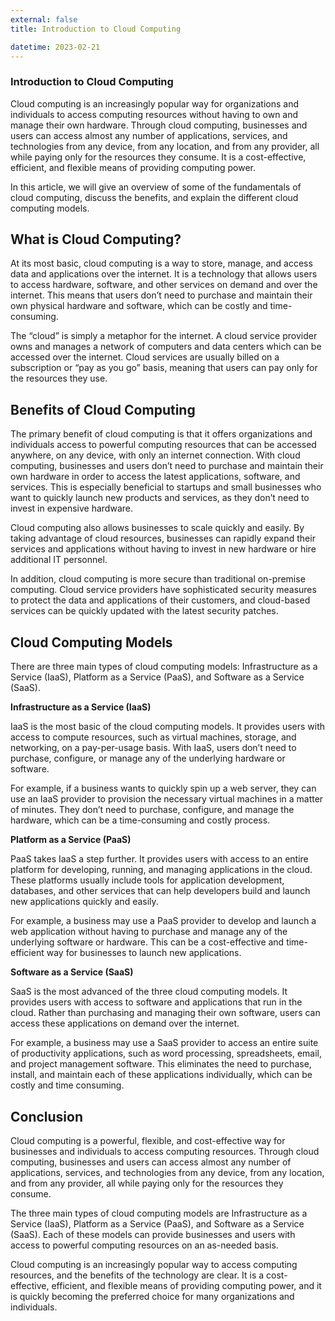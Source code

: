 ```yaml
---
external: false
title: Introduction to Cloud Computing

datetime: 2023-02-21
---
```



### Introduction to Cloud Computing

Cloud computing is an increasingly popular way for organizations and individuals to access computing resources without having to own and manage their own hardware. Through cloud computing, businesses and users can access almost any number of applications, services, and technologies from any device, from any location, and from any provider, all while paying only for the resources they consume. It is a cost-effective, efficient, and flexible means of providing computing power.

In this article, we will give an overview of some of the fundamentals of cloud computing, discuss the benefits, and explain the different cloud computing models.

## What is Cloud Computing?

At its most basic, cloud computing is a way to store, manage, and access data and applications over the internet. It is a technology that allows users to access hardware, software, and other services on demand and over the internet. This means that users don’t need to purchase and maintain their own physical hardware and software, which can be costly and time-consuming. 

The “cloud” is simply a metaphor for the internet. A cloud service provider owns and manages a network of computers and data centers which can be accessed over the internet. Cloud services are usually billed on a subscription or “pay as you go” basis, meaning that users can pay only for the resources they use.

## Benefits of Cloud Computing

The primary benefit of cloud computing is that it offers organizations and individuals access to powerful computing resources that can be accessed anywhere, on any device, with only an internet connection. With cloud computing, businesses and users don’t need to purchase and maintain their own hardware in order to access the latest applications, software, and services. This is especially beneficial to startups and small businesses who want to quickly launch new products and services, as they don’t need to invest in expensive hardware. 

Cloud computing also allows businesses to scale quickly and easily. By taking advantage of cloud resources, businesses can rapidly expand their services and applications without having to invest in new hardware or hire additional IT personnel. 

In addition, cloud computing is more secure than traditional on-premise computing. Cloud service providers have sophisticated security measures to protect the data and applications of their customers, and cloud-based services can be quickly updated with the latest security patches.

## Cloud Computing Models

There are three main types of cloud computing models: Infrastructure as a Service (IaaS), Platform as a Service (PaaS), and Software as a Service (SaaS). 

**Infrastructure as a Service (IaaS)**

IaaS is the most basic of the cloud computing models. It provides users with access to compute resources, such as virtual machines, storage, and networking, on a pay-per-usage basis. With IaaS, users don’t need to purchase, configure, or manage any of the underlying hardware or software. 

For example, if a business wants to quickly spin up a web server, they can use an IaaS provider to provision the necessary virtual machines in a matter of minutes. They don’t need to purchase, configure, and manage the hardware, which can be a time-consuming and costly process. 

**Platform as a Service (PaaS)**

PaaS takes IaaS a step further. It provides users with access to an entire platform for developing, running, and managing applications in the cloud. These platforms usually include tools for application development, databases, and other services that can help developers build and launch new applications quickly and easily. 

For example, a business may use a PaaS provider to develop and launch a web application without having to purchase and manage any of the underlying software or hardware. This can be a cost-effective and time-efficient way for businesses to launch new applications. 

**Software as a Service (SaaS)**

SaaS is the most advanced of the three cloud computing models. It provides users with access to software and applications that run in the cloud. Rather than purchasing and managing their own software, users can access these applications on demand over the internet.

For example, a business may use a SaaS provider to access an entire suite of productivity applications, such as word processing, spreadsheets, email, and project management software. This eliminates the need to purchase, install, and maintain each of these applications individually, which can be costly and time consuming. 

## Conclusion

Cloud computing is a powerful, flexible, and cost-effective way for businesses and individuals to access computing resources. Through cloud computing, businesses and users can access almost any number of applications, services, and technologies from any device, from any location, and from any provider, all while paying only for the resources they consume.

The three main types of cloud computing models are Infrastructure as a Service (IaaS), Platform as a Service (PaaS), and Software as a Service (SaaS). Each of these models can provide businesses and users with access to powerful computing resources on an as-needed basis. 

Cloud computing is an increasingly popular way to access computing resources, and the benefits of the technology are clear. It is a cost-effective, efficient, and flexible means of providing computing power, and it is quickly becoming the preferred choice for many organizations and individuals.
